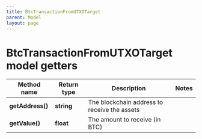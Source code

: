 ```yaml
---
title: BtcTransactionFromUTXOTarget
parent: Model
layout: page
---
```


# BtcTransactionFromUTXOTarget model getters

Method name | Return type | Description | Notes
------------ | ------------- | ------------- | -------------
**getAddress()** | **string** | The blockchain address to receive the assets |
**getValue()** | **float** | The amount to receive (in BTC) |

